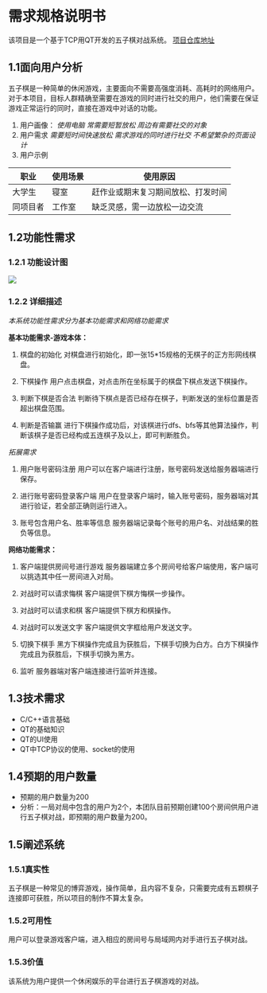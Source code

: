 # **需求规格说明书**
该项目是一个基于TCP用QT开发的五子棋对战系统。
[项目仓库地址](https://github.com/CourseTeamProject/Teamwork)
## **1.1面向用户分析**
五子棋是一种简单的休闲游戏，主要面向不需要高强度消耗、高耗时的网络用户。
对于本项目，目标人群精确至需要在游戏的同时进行社交的用户，他们需要在保证游戏正常运行的同时，直接在游戏中对话的功能。
1. 用户画像：
	*使用电脑*
	*常需要短暂放松*
	*周边有需要社交的对象*
2. 用户需求
	*需要短时间快速放松*
	*需求游戏的同时进行社交*
	*不希望繁杂的页面设计*
3. 用户示例

| 职业   | 使用场景 | 使用原因              |
| ---- | ---- | ----------------- |
| 大学生  | 寝室   | 赶作业或期末复习期间放松、打发时间 |
| 同项目者 | 工作室  | 缺乏灵感，需一边放松一边交流    |

## **1.2功能性需求**
### 1.2.1 功能设计图
![](https://img2024.cnblogs.com/blog/3399069/202405/3399069-20240504222513402-91439141.png)

### 1.2.2 详细描述
*本系统功能性需求分为基本功能需求和网络功能需求*

**基本功能需求-游戏本体：**

1. 棋盘的初始化
对棋盘进行初始化，即一张15*15规格的无棋子的正方形网线棋盘。

2. 下棋操作
用户点击棋盘，对点击所在坐标属于的棋盘下棋点发送下棋操作。

3. 判断下棋是否合法
判断待下棋点是否已经存在棋子，判断发送的坐标位置是否超出棋盘范围。

4. 判断是否输赢
进行下棋操作成功后，对该棋进行dfs、bfs等其他算法操作，判断该棋子是否已经构成五连棋子及以上，即可判断胜负。

*拓展需求*

1. 用户账号密码注册
用户可以在客户端进行注册，账号密码发送给服务器端进行保存。

2. 进行账号密码登录客户端
用户在登录客户端时，输入账号密码，服务器端对其进行验证，若全部正确则运行进入。

3. 账号包含用户名、胜率等信息
服务器端记录每个账号的用户名、对战结果的胜负等信息。

**网络功能需求：**

1. 客户端提供房间号进行游戏
服务器端建立多个房间号给客户端使用，客户端可以挑选其中任一房间进入对局。

2. 对战时可以请求悔棋
客户端提供下棋方悔棋一步操作。

3. 对战时可以请求和棋
客户端提供下棋方和棋操作。

4. 对战时可以发送文字
客户端提供文字框给用户发送文字。

5. 切换下棋手
黑方下棋操作完成且为获胜后，下棋手切换为白方。白方下棋操作完成且为获胜后，下棋手切换为黑方。

6. 监听
服务器端对客户端连接进行监听并连接。


## **1.3技术需求**
- C/C++语言基础
- QT的基础知识
- QT的UI使用
- QT中TCP协议的使用、socket的使用
## **1.4预期的用户数量**
- 预期的用户数量为200
- 分析：一局对局中包含的用户为2个，本团队目前预期创建100个房间供用户进行五子棋对战，即预期的用户数量为200。

## **1.5阐述系统**
### **1.5.1真实性**
五子棋是一种常见的博弈游戏，操作简单，且内容不复杂，只需要完成有五颗棋子连接即可获胜，所以项目的制作不算太复杂。
### **1.5.2可用性**
用户可以登录游戏客户端，进入相应的房间号与局域网内对手进行五子棋对战。
### **1.5.3价值**
该系统为用户提供一个休闲娱乐的平台进行五子棋游戏的对战。
